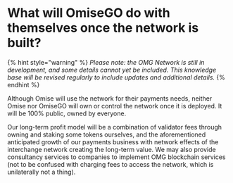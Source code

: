 # What will OmiseGO do with themselves once the network is built?

{% hint style="warning" %}
_Please note: the OMG Network is still in development, and some details cannot yet be included. This knowledge base will be revised regularly to include updates and additional details._
{% endhint %}

Although Omise will use the network for their payments needs, neither Omise nor OmiseGO will own or control the network once it is deployed. It will be 100% public, owned by everyone.

Our long-term profit model will be a combination of validator fees through owning and staking some tokens ourselves, and the aforementioned anticipated growth of our payments business with network effects of the interchange network creating the long-term value. We may also provide consultancy services to companies to implement OMG blockchain services \(not to be confused with charging fees to access the network, which is unilaterally not a thing\).

